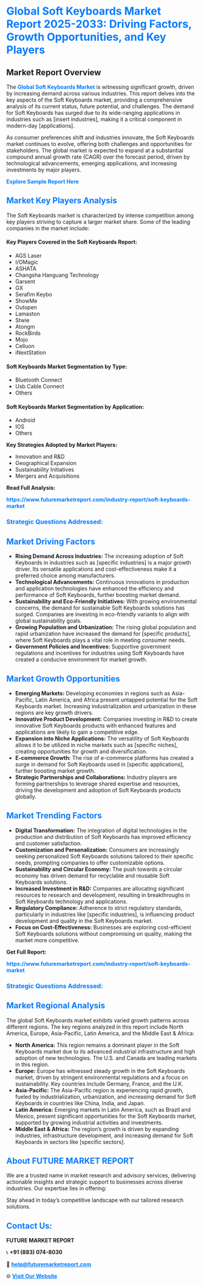 <h1 style="color: #007BFF;">Global Soft Keyboards Market Report 2025-2033: Driving Factors, Growth Opportunities, and Key Players</h1>

<section id="overview">
<h2>Market Report Overview</h2>
<p>The <a href="https://www.futuremarketreport.com/industry-report/soft-keyboards-market" style="color: #007BFF; text-decoration: none;"><strong>Global Soft Keyboards Market</strong></a> is witnessing significant growth, driven by increasing demand across various industries. This report delves into the key aspects of the Soft Keyboards market, providing a comprehensive analysis of its current status, future potential, and challenges. The demand for Soft Keyboards has surged due to its wide-ranging applications in industries such as [insert industries], making it a critical component in modern-day [applications].</p>
<p>As consumer preferences shift and industries innovate, the Soft Keyboards market continues to evolve, offering both challenges and opportunities for stakeholders. The global market is expected to expand at a substantial compound annual growth rate (CAGR) over the forecast period, driven by technological advancements, emerging applications, and increasing investments by major players.</p>
</section>

<section id="overview">
<p><a href="https://www.futuremarketreport.com/request-sample/reportId=115423" style="color: #007BFF; text-decoration: none;"><strong>Explore Sample Report Here</strong></a></p>
</section>

<section id="key-players">
<h2 style="color: #007BFF;">Market Key Players Analysis</h2>
<p>The Soft Keyboards market is characterized by intense competition among key players striving to capture a larger market share. Some of the leading companies in the market include:</p>
<h4>Key Players Covered in the Soft Keyboards Report:</h4>
<ul><li>AGS Laser</li><li>I/OMagic</li><li>ASHATA</li><li>Changsha Hanguang Technology</li><li>Garsent</li><li>GX</li><li>Serafim Keybo</li><li>ShowMe</li><li>Outopen</li><li>Lamaston</li><li>Stwie</li><li>Atongm</li><li>RockBirds</li><li>Mojo</li><li>Celluon</li><li>iNextStation</li></ul>
<h4>Soft Keyboards Market Segmentation by Type:</h4>
<ul><li>Bluetooth Connect</li><li>Usb Cable Connect</li><li>Others</li></ul>

<h4>Soft Keyboards Market Segmentation by Application:</h4>
<ul><li>Android</li><li>IOS</li><li>Others</li></ul>
<p><strong>Key Strategies Adopted by Market Players:</strong></p>
<ul>
<li>Innovation and R&D</li>
<li>Geographical Expansion</li>
<li>Sustainability Initiatives</li>
<li>Mergers and Acquisitions</li>
</ul>
</section>

<section>
<p><strong>Read Full Analysis: </strong></p><a href="https://www.futuremarketreport.com/industry-report/soft-keyboards-market" style="color: #007BFF; text-decoration: none;"><strong>https://www.futuremarketreport.com/industry-report/soft-keyboards-market</strong></a>
<h3 style="color: #007BFF;">Strategic Questions Addressed:</h3>
</section>

<section id="driving-factors">
<h2 style="color: #007BFF;">Market Driving Factors</h2>
<ul>
<li><strong>Rising Demand Across Industries:</strong> The increasing adoption of Soft Keyboards in industries such as [specific industries] is a major growth driver. Its versatile applications and cost-effectiveness make it a preferred choice among manufacturers.</li>
<li><strong>Technological Advancements:</strong> Continuous innovations in production and application technologies have enhanced the efficiency and performance of Soft Keyboards, further boosting market demand.</li>
<li><strong>Sustainability and Eco-Friendly Initiatives:</strong> With growing environmental concerns, the demand for sustainable Soft Keyboards solutions has surged. Companies are investing in eco-friendly variants to align with global sustainability goals.</li>
<li><strong>Growing Population and Urbanization:</strong> The rising global population and rapid urbanization have increased the demand for [specific products], where Soft Keyboards plays a vital role in meeting consumer needs.</li>
<li><strong>Government Policies and Incentives:</strong> Supportive government regulations and incentives for industries using Soft Keyboards have created a conducive environment for market growth.</li>
</ul>
</section>

<section id="growth-opportunities">
<h2 style="color: #007BFF;">Market Growth Opportunities</h2>
<ul>
<li><strong>Emerging Markets:</strong> Developing economies in regions such as Asia-Pacific, Latin America, and Africa present untapped potential for the Soft Keyboards market. Increasing industrialization and urbanization in these regions are key growth drivers.</li>
<li><strong>Innovative Product Development:</strong> Companies investing in R&D to create innovative Soft Keyboards products with enhanced features and applications are likely to gain a competitive edge.</li>
<li><strong>Expansion into Niche Applications:</strong> The versatility of Soft Keyboards allows it to be utilized in niche markets such as [specific niches], creating opportunities for growth and diversification.</li>
<li><strong>E-commerce Growth:</strong> The rise of e-commerce platforms has created a surge in demand for Soft Keyboards used in [specific applications], further boosting market growth.</li>
<li><strong>Strategic Partnerships and Collaborations:</strong> Industry players are forming partnerships to leverage shared expertise and resources, driving the development and adoption of Soft Keyboards products globally.</li>
</ul>
</section>

<section id="trending-factors">
<h2 style="color: #007BFF;">Market Trending Factors</h2>
<ul>
<li><strong>Digital Transformation:</strong> The integration of digital technologies in the production and distribution of Soft Keyboards has improved efficiency and customer satisfaction.</li>
<li><strong>Customization and Personalization:</strong> Consumers are increasingly seeking personalized Soft Keyboards solutions tailored to their specific needs, prompting companies to offer customizable options.</li>
<li><strong>Sustainability and Circular Economy:</strong> The push towards a circular economy has driven demand for recyclable and reusable Soft Keyboards solutions.</li>
<li><strong>Increased Investment in R&D:</strong> Companies are allocating significant resources to research and development, resulting in breakthroughs in Soft Keyboards technology and applications.</li>
<li><strong>Regulatory Compliance:</strong> Adherence to strict regulatory standards, particularly in industries like [specific industries], is influencing product development and quality in the Soft Keyboards market.</li>
<li><strong>Focus on Cost-Effectiveness:</strong> Businesses are exploring cost-efficient Soft Keyboards solutions without compromising on quality, making the market more competitive.</li>
</ul>
</section>

<section>
<p><strong>Get Full Report: </strong></p><a href="https://www.futuremarketreport.com/industry-report/soft-keyboards-market" style="color: #007BFF; text-decoration: none;"><strong>https://www.futuremarketreport.com/industry-report/soft-keyboards-market</strong></a>
<h3 style="color: #007BFF;">Strategic Questions Addressed:</h3>
</section>


<section id="regional-analysis">
<h2 style="color: #007BFF;">Market Regional Analysis</h2>
<p>The global Soft Keyboards market exhibits varied growth patterns across different regions. The key regions analyzed in this report include North America, Europe, Asia-Pacific, Latin America, and the Middle East & Africa:</p>
<ul>
<li><strong>North America:</strong> This region remains a dominant player in the Soft Keyboards market due to its advanced industrial infrastructure and high adoption of new technologies. The U.S. and Canada are leading markets in this region.</li>
<li><strong>Europe:</strong> Europe has witnessed steady growth in the Soft Keyboards market, driven by stringent environmental regulations and a focus on sustainability. Key countries include Germany, France, and the U.K.</li>
<li><strong>Asia-Pacific:</strong> The Asia-Pacific region is experiencing rapid growth, fueled by industrialization, urbanization, and increasing demand for Soft Keyboards in countries like China, India, and Japan.</li>
<li><strong>Latin America:</strong> Emerging markets in Latin America, such as Brazil and Mexico, present significant opportunities for the Soft Keyboards market, supported by growing industrial activities and investments.</li>
<li><strong>Middle East & Africa:</strong> The region’s growth is driven by expanding industries, infrastructure development, and increasing demand for Soft Keyboards in sectors like [specific sectors].</li>
</ul>
</section>

<footer>
<h2 style="color: #007BFF;">About FUTURE MARKET REPORT</h2>
<p>We are a trusted name in market research and advisory services, delivering actionable insights and strategic support to businesses across diverse industries. Our expertise lies in offering:</p>

<p>Stay ahead in today’s competitive landscape with our tailored research solutions.</p>

<h2 style="color: #007BFF;">Contact Us:</h2>
<p><strong>FUTURE MARKET REPORT</strong></p>
<p>📞 <strong>+91 (883) 074-8030</strong></p>
<p>📧 <strong><a href="mailto:help@futuremarketreport.com" style="color: #007BFF;">help@futuremarketreport.com</a></strong></p>
<p>🌐 <strong><a href="https://www.futuremarketreport.com/" style="color: #007BFF;">Visit Our Website</a></strong></p>
</footer>